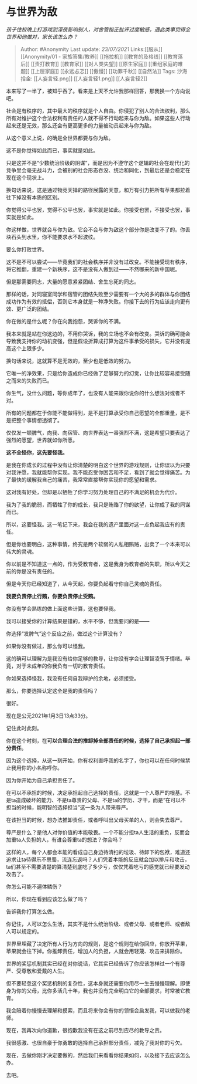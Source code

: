 # 与世界为敌
*孩子住校晚上打游戏到深夜影响别人，对舍管指正批评过度敏感，遇此类事觉得全世界和他做对，家长该怎么办？*

> Author: #Anonymity
> Last update: *23/07/2021*
> Links:[[服从]] [[Anonymity/01 - 家族答集/教养]] [[拖拉机]] [[教育的及格线]] [[教育落后]] [[责打教育]] [[教育家]] [[对人类失望]] [[原生家庭]] [[重组家庭的难题]] [[上层家庭]] [[永远忐忑]] [[傲慢]] [[功罪千秋]] [[自然法]]
> Tags:
> 沙海拾金: [[人妄言轻.png]] [[人妄言轻1.png]] [[人妄言轻2]]

本来写了一半了，被知乎吞了。看来是上天不允许我那样回答，那我换一个方向说吧。

社会是有秩序的，其中最大的秩序就是个人自由。你侵犯了别人的合法权利，那么所有对维护这个合法权利有责任的人就不得不行动起来与你为敌。如果这些人行动起来还是无效，那么还会有更高更多的力量被动员起来与你为敌。

从这个意义上说，的确是全世界都要与你为敌。

这不是你觉得如此而已，事实就是如此。

只是这并不是“少数统治阶级的阴谋”，而是因为不遵守这个逻辑的社会在现代化的竞争里会毫无战斗力，会被别的社会形态吞没、统治和同化，到最后还是会稳定在现在这个现状上。

换句话来说，这是通过物竞天择的路径展露的天意，和万有引力把所有苹果都拉着往下掉没有本质的区别。

你觉得公平也罢，觉得不公平也罢，事实就是如此。你接受也罢，不接受也罢，事实就是如此。

你这样做，世界就会与你为敌。它会不会与你为敌这个部分你是改变不了的。你丢块石头到水里，你不能要求水不起波纹。

要么你打败世界。

这不是不可以尝试——毕竟我们的社会秩序并非没有过改变。不能接受现有秩序，将它推翻，重建一个新秩序，这不是没有人做到过——不然哪来的新中国呢。

但是那需要同志，大量的愿意紧紧团结、舍生忘死的同志。

那样的话，对同寝室同学和宿管的团结失败至少需要有一个大的多的群体与你团结成功作为有效的抵偿，否则它本身就是一种净失败。你接下去的行为应该走向更有效、更广泛的团结。

你在做的是什么呢？你在向我抱怨，哭诉你的不满。

我本来就是站在你这边的，不用你哭诉，我的立场也不会有改变。哭诉的确可能会导致我支持你的动机变强，但是假设折算成打算为这件事承受的损失，它并没有提高这个上限多少。

换句话来说，这就算不是无效的，至少也是低效的努力。

它唯一的净效果，只是给你造成你已经做了足够努力的幻觉，让你比较容易接受随之而来的失败而已。

你生气，没什么问题，等你成年了，也没有人能来跟你说你的什么想法对或者不对。

所有的问题都在于你能不能做得到，是不是打算承受你自己愿望的全部重量，是不是把整个事情想透彻了。

仅仅发一顿脾气，向我、向宿管、向世界表达一番强烈不满，这是希望只要表达了强烈的愿望，世界就如你所愿。

**这不全怪你，这先要怪我。**

是我在你成长的过程中没有让你清楚的明白这个世界的游戏规则，让你误以为只要对我许愿，我就能帮你实现。我不能忍受你困苦和不足，看到了就会觉得痛苦。为了最快的缓解我自己的痛苦，我常常直接帮你实现你的愿望和需求。

这对我有好处，但却是以牺牲了你学习努力处理自己的不满足的机会为代价。

我为了我的脆弱，而牺牲了你的成长，我只是贿赂了你的欲望，让你成了我的同谋而已。

所以，这要怪我。这一笔记下来，我会在我的遗产里面对这一点负起我应有的责任。

但是你也要明白，这种事情，终究是两个软弱的人私相贿赂，出卖了一个本来可以伟大的灵魂。

你以前是不知道这一点的，作为受教育者，这是我身为教育者的失职，所以今天之前的你是没有责任的。

但是今天你已经知道了，从今天起，你要负起看守你自己灵魂的责任。

**我要负责停止行贿，你要负责停止受贿。**

你没有学会熟练的做上面这些计算，这也要怪我。

我可以接受你的计算结果是错的，水平不够，但我要问的是——

你选择“发脾气”这个反应之前，做过这个计算没有？

如果你没有做过，那么你可以怪我。

这的确可以理解为是我没有给你足够的教导，让你没有学会让理智凌驾于情绪。毕竟，对于未成年的你我负有一切的教育责任。

你如果选择怪我，我没有任何自我辩护的余地，必须接受。

那么，你要选择认定这全是我的责任吗？

很好。

现在是公元2021年1月3日13点33分。

记住此时此刻。

你在这个时刻，在**可以合理合法的推卸掉全部责任的时候，选择了自己承担起一部分责任**。

因为这个选择，从这一刻开始，你有权利直呼我的名字了，你也可以在任何时候禁止我用你的小名称呼你。

因为你开始为自己承担责任了。

在可以不承担的时候，决定承担起自己选择的责任，这就是一个人尊严的根基。不是ta造成破坏的能力、不是ta尊贵的父母、不是ta的学历、才干，而是“在可以不担当的时候，能明智的选择担当”这一条为人带来尊严。

在该担当的时候，想办法推卸责任，或者呼叫出父母买单的人，则会失去尊严。

尊严是什么？是他人对你价值的本能敬畏。一个不能分担ta人生活的重负，反而会加重ta人负担的人，有谁会尊重ta的想法？你会吗？

这样的人，每个人都会本能的看成自己身边待清扫的垃圾、待卸下的包袱，难道还追求让ta待得乐不思蜀，流连忘返吗？人们凭着本能的反应就会加以排斥和攻击，ta们甚至不需要清楚的算清楚到底吃了多少亏，仅仅凭着吃亏的感觉就已经要发动攻击了。

你怎么可能不遍体鳞伤？

所以，你现在看到应该怎么做了吗？

告诉我你打算怎么做。

你记住，人可以怎么生活，其实不是什么统治阶级、或者父母、或者老师、或者敌人可以规定的。

世界里埋藏了决定所有人行为方向的规则，是这个规则在给你回应，你放开苹果，苹果就会往下掉。你推卸责任，增加人的负担，人就会用轻蔑、攻击来排除你。

世界的奖惩机制其实已经在对你说话，它其实已经告诉了你应该怎样过一个有尊严、受尊敬和爱戴的人生。

但不要轻忽这个奖惩机制的复杂性，这本身就还需要你用尽一生去慢慢理解。即使身为你的父母，比你多活几十年，我也并没有完全明白它的全部要求，时常被它教育。

我会陪着你慢慢去理解和摸索，而且将来你会有你的领悟会启发我，可以做我的老师。

现在，我再次向你道歉，很抱歉我没有在这之前尽到应尽的教导之责。

我很感激、也很自豪于你勇敢的选择自己承担部分责任，减免了我对你的亏欠。

现在，去做你刚才决定要做的，然后我们来看看你结果如何，以及接下去应该怎么办。

去吧。
